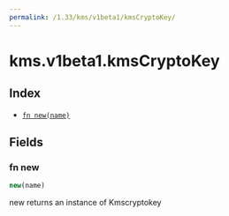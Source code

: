 ```yaml
---
permalink: /1.33/kms/v1beta1/kmsCryptoKey/
---
```


# kms.v1beta1.kmsCryptoKey



## Index

* [`fn new(name)`](#fn-new)

## Fields

### fn new

```ts
new(name)
```

new returns an instance of Kmscryptokey